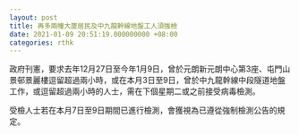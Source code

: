 ```yaml
---
layout: post
title: 再多兩幢大廈居民及中九龍幹線地盤工人須強檢
date: 2021-01-09 20:51:19.000000000 +08:00
categories: rthk
---
```


政府刊憲，要求去年12月27日至今年1月9日，曾於元朗新元朗中心第3座、屯門山景邨景麗樓逗留超過兩小時，或在本月3日至9日，曾於中九龍幹線中段隧道地盤工作，或逗留超過兩小時的人士，需在下個星期二或之前接受病毒檢測。

受檢人士若在本月7日至9日期間已進行檢測，會獲視為已遵從強制檢測公告的規定。
